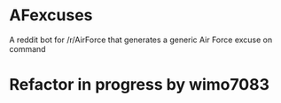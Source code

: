 # AFexcuses
A reddit bot for /r/AirForce that generates a generic Air Force excuse on command

# Refactor in progress by wimo7083




